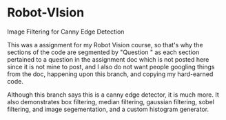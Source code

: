 # Robot-VIsion
Image Filtering for Canny Edge Detection


This was a assignment for my Robot Vision course, so that's why the sections of the code are segmented by "Question "
as each section pertained to a question in the assignment doc which is not posted here since it is not mine to post, and
I also do not want people googling things from the doc, happening upon this branch, and copying my hard-earned code.

Although this branch says this is a canny edge detector, it is much more. It also demonstrates box filtering, median filtering, gaussian filtering,
sobel filtering, and image segementation, and a custom histogram generator.
